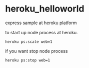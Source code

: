 heroku_helloworld
=================

express sample at heroku platform

to start up node process at heroku.
```
heroku ps:scale web=1
```
if you want stop node process
```
heroku ps:stop web=1
```
